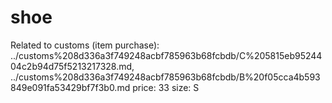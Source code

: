 # shoe

Related to customs (item purchase): ../customs%208d336a3f749248acbf785963b68fcbdb/C%205815eb9524404c2b94d75f5213217328.md, ../customs%208d336a3f749248acbf785963b68fcbdb/B%20f05cca4b593849e091fa53429bf7f3b0.md
price: 33
size: S